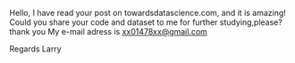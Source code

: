 Hello,
I have read your post on towardsdatascience.com, and it is amazing!
Could you share your code and dataset to me for further studying,please?
thank you
My e-mail adress is xx01478xx@gmail.com

Regards 
Larry
